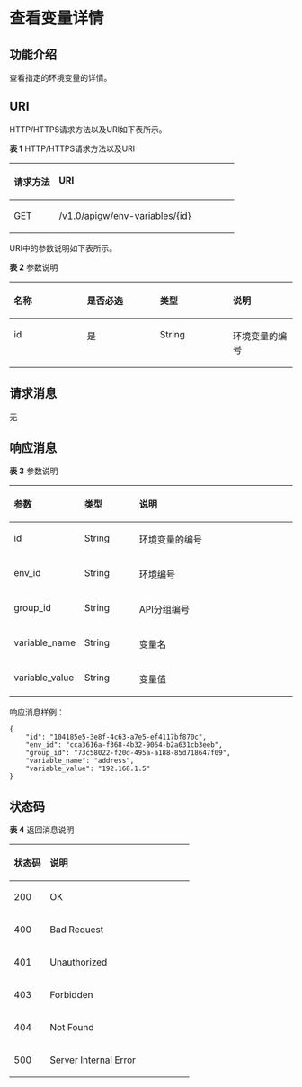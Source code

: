 # 查看变量详情<a name="ZH-CN_TOPIC_0000001081976115"></a>

## 功能介绍<a name="zh-cn_topic_0118922252_section33434708"></a>

查看指定的环境变量的详情。

## URI<a name="zh-cn_topic_0118922252_section32476923"></a>

HTTP/HTTPS请求方法以及URI如下表所示。

**表 1**  HTTP/HTTPS请求方法以及URI

<a name="zh-cn_topic_0118922252_table33084576"></a>
<table><thead align="left"><tr id="zh-cn_topic_0118922252_row45012170"><th class="cellrowborder" valign="top" width="20%" id="mcps1.2.3.1.1"><p id="zh-cn_topic_0118922252_p22107169"><a name="zh-cn_topic_0118922252_p22107169"></a><a name="zh-cn_topic_0118922252_p22107169"></a>请求方法</p>
</th>
<th class="cellrowborder" valign="top" width="80%" id="mcps1.2.3.1.2"><p id="zh-cn_topic_0118922252_p45850293"><a name="zh-cn_topic_0118922252_p45850293"></a><a name="zh-cn_topic_0118922252_p45850293"></a>URI</p>
</th>
</tr>
</thead>
<tbody><tr id="zh-cn_topic_0118922252_row22886253"><td class="cellrowborder" valign="top" width="20%" headers="mcps1.2.3.1.1 "><p id="zh-cn_topic_0118922252_p41847218"><a name="zh-cn_topic_0118922252_p41847218"></a><a name="zh-cn_topic_0118922252_p41847218"></a>GET</p>
</td>
<td class="cellrowborder" valign="top" width="80%" headers="mcps1.2.3.1.2 "><p id="zh-cn_topic_0118922252_p34181483"><a name="zh-cn_topic_0118922252_p34181483"></a><a name="zh-cn_topic_0118922252_p34181483"></a>/v1.0/apigw/env-variables/{id}</p>
</td>
</tr>
</tbody>
</table>

URI中的参数说明如下表所示。

**表 2**  参数说明

<a name="zh-cn_topic_0118922252_table17236737"></a>
<table><thead align="left"><tr id="zh-cn_topic_0118922252_row19987860"><th class="cellrowborder" valign="top" width="25.772577257725775%" id="mcps1.2.5.1.1"><p id="zh-cn_topic_0118922252_p8403984"><a name="zh-cn_topic_0118922252_p8403984"></a><a name="zh-cn_topic_0118922252_p8403984"></a>名称</p>
</th>
<th class="cellrowborder" valign="top" width="25.772577257725775%" id="mcps1.2.5.1.2"><p id="zh-cn_topic_0118922252_p9634137"><a name="zh-cn_topic_0118922252_p9634137"></a><a name="zh-cn_topic_0118922252_p9634137"></a>是否必选</p>
</th>
<th class="cellrowborder" valign="top" width="25.772577257725775%" id="mcps1.2.5.1.3"><p id="zh-cn_topic_0118922252_p42167638"><a name="zh-cn_topic_0118922252_p42167638"></a><a name="zh-cn_topic_0118922252_p42167638"></a>类型</p>
</th>
<th class="cellrowborder" valign="top" width="22.682268226822686%" id="mcps1.2.5.1.4"><p id="zh-cn_topic_0118922252_p60135536"><a name="zh-cn_topic_0118922252_p60135536"></a><a name="zh-cn_topic_0118922252_p60135536"></a>说明</p>
</th>
</tr>
</thead>
<tbody><tr id="zh-cn_topic_0118922252_row39140238"><td class="cellrowborder" valign="top" width="25.772577257725775%" headers="mcps1.2.5.1.1 "><p id="zh-cn_topic_0118922252_p16242713"><a name="zh-cn_topic_0118922252_p16242713"></a><a name="zh-cn_topic_0118922252_p16242713"></a>id</p>
</td>
<td class="cellrowborder" valign="top" width="25.772577257725775%" headers="mcps1.2.5.1.2 "><p id="zh-cn_topic_0118922252_p40591352"><a name="zh-cn_topic_0118922252_p40591352"></a><a name="zh-cn_topic_0118922252_p40591352"></a>是</p>
</td>
<td class="cellrowborder" valign="top" width="25.772577257725775%" headers="mcps1.2.5.1.3 "><p id="zh-cn_topic_0118922252_p66674068"><a name="zh-cn_topic_0118922252_p66674068"></a><a name="zh-cn_topic_0118922252_p66674068"></a>String</p>
</td>
<td class="cellrowborder" valign="top" width="22.682268226822686%" headers="mcps1.2.5.1.4 "><p id="zh-cn_topic_0118922252_p31890388"><a name="zh-cn_topic_0118922252_p31890388"></a><a name="zh-cn_topic_0118922252_p31890388"></a>环境变量的编号</p>
</td>
</tr>
</tbody>
</table>

## 请求消息<a name="zh-cn_topic_0118922252_section23856851"></a>

无

## 响应消息<a name="zh-cn_topic_0118922252_section53356774"></a>

**表 3**  参数说明

<a name="zh-cn_topic_0118922252_table36414545"></a>
<table><thead align="left"><tr id="zh-cn_topic_0118922252_row62584417"><th class="cellrowborder" valign="top" width="20%" id="mcps1.2.4.1.1"><p id="zh-cn_topic_0118922252_p36173016"><a name="zh-cn_topic_0118922252_p36173016"></a><a name="zh-cn_topic_0118922252_p36173016"></a>参数</p>
</th>
<th class="cellrowborder" valign="top" width="20%" id="mcps1.2.4.1.2"><p id="zh-cn_topic_0118922252_p44333175"><a name="zh-cn_topic_0118922252_p44333175"></a><a name="zh-cn_topic_0118922252_p44333175"></a>类型</p>
</th>
<th class="cellrowborder" valign="top" width="60%" id="mcps1.2.4.1.3"><p id="zh-cn_topic_0118922252_p34217447"><a name="zh-cn_topic_0118922252_p34217447"></a><a name="zh-cn_topic_0118922252_p34217447"></a>说明</p>
</th>
</tr>
</thead>
<tbody><tr id="zh-cn_topic_0118922252_row20149840"><td class="cellrowborder" valign="top" width="20%" headers="mcps1.2.4.1.1 "><p id="zh-cn_topic_0118922252_p21524313"><a name="zh-cn_topic_0118922252_p21524313"></a><a name="zh-cn_topic_0118922252_p21524313"></a>id</p>
</td>
<td class="cellrowborder" valign="top" width="20%" headers="mcps1.2.4.1.2 "><p id="zh-cn_topic_0118922252_p65747754"><a name="zh-cn_topic_0118922252_p65747754"></a><a name="zh-cn_topic_0118922252_p65747754"></a>String</p>
</td>
<td class="cellrowborder" valign="top" width="60%" headers="mcps1.2.4.1.3 "><p id="zh-cn_topic_0118922252_p23967852"><a name="zh-cn_topic_0118922252_p23967852"></a><a name="zh-cn_topic_0118922252_p23967852"></a>环境变量的编号</p>
</td>
</tr>
<tr id="zh-cn_topic_0118922252_row14384078"><td class="cellrowborder" valign="top" width="20%" headers="mcps1.2.4.1.1 "><p id="zh-cn_topic_0118922252_p24259708"><a name="zh-cn_topic_0118922252_p24259708"></a><a name="zh-cn_topic_0118922252_p24259708"></a>env_id</p>
</td>
<td class="cellrowborder" valign="top" width="20%" headers="mcps1.2.4.1.2 "><p id="zh-cn_topic_0118922252_p18879342"><a name="zh-cn_topic_0118922252_p18879342"></a><a name="zh-cn_topic_0118922252_p18879342"></a>String</p>
</td>
<td class="cellrowborder" valign="top" width="60%" headers="mcps1.2.4.1.3 "><p id="zh-cn_topic_0118922252_p52831757"><a name="zh-cn_topic_0118922252_p52831757"></a><a name="zh-cn_topic_0118922252_p52831757"></a>环境编号</p>
</td>
</tr>
<tr id="zh-cn_topic_0118922252_row5723768"><td class="cellrowborder" valign="top" width="20%" headers="mcps1.2.4.1.1 "><p id="zh-cn_topic_0118922252_p60972101"><a name="zh-cn_topic_0118922252_p60972101"></a><a name="zh-cn_topic_0118922252_p60972101"></a>group_id</p>
</td>
<td class="cellrowborder" valign="top" width="20%" headers="mcps1.2.4.1.2 "><p id="zh-cn_topic_0118922252_p39793138"><a name="zh-cn_topic_0118922252_p39793138"></a><a name="zh-cn_topic_0118922252_p39793138"></a>String</p>
</td>
<td class="cellrowborder" valign="top" width="60%" headers="mcps1.2.4.1.3 "><p id="zh-cn_topic_0118922252_p2018727"><a name="zh-cn_topic_0118922252_p2018727"></a><a name="zh-cn_topic_0118922252_p2018727"></a>API分组编号</p>
</td>
</tr>
<tr id="zh-cn_topic_0118922252_row18168549"><td class="cellrowborder" valign="top" width="20%" headers="mcps1.2.4.1.1 "><p id="zh-cn_topic_0118922252_p62366330"><a name="zh-cn_topic_0118922252_p62366330"></a><a name="zh-cn_topic_0118922252_p62366330"></a>variable_name</p>
</td>
<td class="cellrowborder" valign="top" width="20%" headers="mcps1.2.4.1.2 "><p id="zh-cn_topic_0118922252_p18507947"><a name="zh-cn_topic_0118922252_p18507947"></a><a name="zh-cn_topic_0118922252_p18507947"></a>String</p>
</td>
<td class="cellrowborder" valign="top" width="60%" headers="mcps1.2.4.1.3 "><p id="zh-cn_topic_0118922252_p22748770"><a name="zh-cn_topic_0118922252_p22748770"></a><a name="zh-cn_topic_0118922252_p22748770"></a>变量名</p>
</td>
</tr>
<tr id="zh-cn_topic_0118922252_row3412338"><td class="cellrowborder" valign="top" width="20%" headers="mcps1.2.4.1.1 "><p id="zh-cn_topic_0118922252_p7963946"><a name="zh-cn_topic_0118922252_p7963946"></a><a name="zh-cn_topic_0118922252_p7963946"></a>variable_value</p>
</td>
<td class="cellrowborder" valign="top" width="20%" headers="mcps1.2.4.1.2 "><p id="zh-cn_topic_0118922252_p41099866"><a name="zh-cn_topic_0118922252_p41099866"></a><a name="zh-cn_topic_0118922252_p41099866"></a>String</p>
</td>
<td class="cellrowborder" valign="top" width="60%" headers="mcps1.2.4.1.3 "><p id="zh-cn_topic_0118922252_p40754859"><a name="zh-cn_topic_0118922252_p40754859"></a><a name="zh-cn_topic_0118922252_p40754859"></a>变量值</p>
</td>
</tr>
</tbody>
</table>

响应消息样例：

```
{
	"id": "104185e5-3e8f-4c63-a7e5-ef4117bf870c",
	"env_id": "cca3616a-f368-4b32-9064-b2a631cb3eeb",
	"group_id": "73c58022-f20d-495a-a188-85d718647f09",
	"variable_name": "address",
	"variable_value": "192.168.1.5"
}
```

## 状态码<a name="zh-cn_topic_0118922252_section13385070"></a>

**表 4**  返回消息说明

<a name="zh-cn_topic_0118922252_table54507617"></a>
<table><thead align="left"><tr id="zh-cn_topic_0118922252_row12107248"><th class="cellrowborder" valign="top" width="20%" id="mcps1.2.3.1.1"><p id="zh-cn_topic_0118922252_p41162995"><a name="zh-cn_topic_0118922252_p41162995"></a><a name="zh-cn_topic_0118922252_p41162995"></a>状态码</p>
</th>
<th class="cellrowborder" valign="top" width="80%" id="mcps1.2.3.1.2"><p id="zh-cn_topic_0118922252_p45868336"><a name="zh-cn_topic_0118922252_p45868336"></a><a name="zh-cn_topic_0118922252_p45868336"></a>说明</p>
</th>
</tr>
</thead>
<tbody><tr id="zh-cn_topic_0118922252_row24347725"><td class="cellrowborder" valign="top" width="20%" headers="mcps1.2.3.1.1 "><p id="zh-cn_topic_0118922252_p26008690"><a name="zh-cn_topic_0118922252_p26008690"></a><a name="zh-cn_topic_0118922252_p26008690"></a>200</p>
</td>
<td class="cellrowborder" valign="top" width="80%" headers="mcps1.2.3.1.2 "><p id="zh-cn_topic_0118922252_p26329160"><a name="zh-cn_topic_0118922252_p26329160"></a><a name="zh-cn_topic_0118922252_p26329160"></a>OK</p>
</td>
</tr>
<tr id="zh-cn_topic_0118922252_row35635853"><td class="cellrowborder" valign="top" width="20%" headers="mcps1.2.3.1.1 "><p id="zh-cn_topic_0118922252_p822958"><a name="zh-cn_topic_0118922252_p822958"></a><a name="zh-cn_topic_0118922252_p822958"></a>400</p>
</td>
<td class="cellrowborder" valign="top" width="80%" headers="mcps1.2.3.1.2 "><p id="zh-cn_topic_0118922252_p66659669"><a name="zh-cn_topic_0118922252_p66659669"></a><a name="zh-cn_topic_0118922252_p66659669"></a>Bad Request</p>
</td>
</tr>
<tr id="zh-cn_topic_0118922252_row63066109"><td class="cellrowborder" valign="top" width="20%" headers="mcps1.2.3.1.1 "><p id="zh-cn_topic_0118922252_p8081189"><a name="zh-cn_topic_0118922252_p8081189"></a><a name="zh-cn_topic_0118922252_p8081189"></a>401</p>
</td>
<td class="cellrowborder" valign="top" width="80%" headers="mcps1.2.3.1.2 "><p id="zh-cn_topic_0118922252_p50596549"><a name="zh-cn_topic_0118922252_p50596549"></a><a name="zh-cn_topic_0118922252_p50596549"></a>Unauthorized</p>
</td>
</tr>
<tr id="zh-cn_topic_0118922252_row52715762"><td class="cellrowborder" valign="top" width="20%" headers="mcps1.2.3.1.1 "><p id="zh-cn_topic_0118922252_p42118330"><a name="zh-cn_topic_0118922252_p42118330"></a><a name="zh-cn_topic_0118922252_p42118330"></a>403</p>
</td>
<td class="cellrowborder" valign="top" width="80%" headers="mcps1.2.3.1.2 "><p id="zh-cn_topic_0118922252_p56141583"><a name="zh-cn_topic_0118922252_p56141583"></a><a name="zh-cn_topic_0118922252_p56141583"></a>Forbidden</p>
</td>
</tr>
<tr id="zh-cn_topic_0118922252_row35512201"><td class="cellrowborder" valign="top" width="20%" headers="mcps1.2.3.1.1 "><p id="zh-cn_topic_0118922252_p57916060"><a name="zh-cn_topic_0118922252_p57916060"></a><a name="zh-cn_topic_0118922252_p57916060"></a>404</p>
</td>
<td class="cellrowborder" valign="top" width="80%" headers="mcps1.2.3.1.2 "><p id="zh-cn_topic_0118922252_p60689263"><a name="zh-cn_topic_0118922252_p60689263"></a><a name="zh-cn_topic_0118922252_p60689263"></a>Not Found</p>
</td>
</tr>
<tr id="zh-cn_topic_0118922252_row9332456"><td class="cellrowborder" valign="top" width="20%" headers="mcps1.2.3.1.1 "><p id="zh-cn_topic_0118922252_p17731454"><a name="zh-cn_topic_0118922252_p17731454"></a><a name="zh-cn_topic_0118922252_p17731454"></a>500</p>
</td>
<td class="cellrowborder" valign="top" width="80%" headers="mcps1.2.3.1.2 "><p id="zh-cn_topic_0118922252_p14947689"><a name="zh-cn_topic_0118922252_p14947689"></a><a name="zh-cn_topic_0118922252_p14947689"></a>Server Internal Error</p>
</td>
</tr>
</tbody>
</table>

